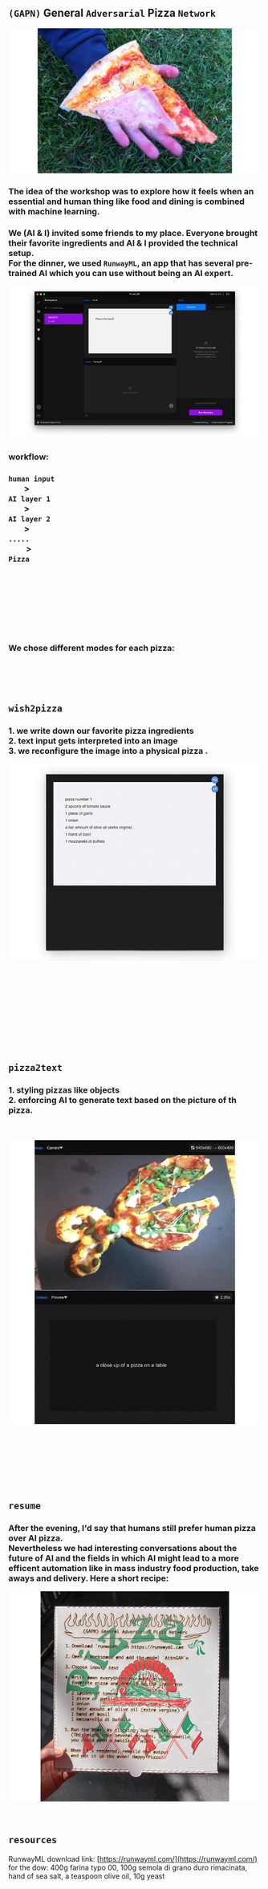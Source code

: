## `(GAPN)` General `Adversarial` Pizza `Network`   

![a](img/1_pizza-is-god.jpg)

### The idea of the workshop was to explore how it feels when an essential and human thing like food and dining is combined with machine learning.
### We (AI & I) invited some friends to my place. Everyone brought their favorite ingredients and AI & I provided the technical setup. <br>For the dinner, we used `RunwayML`, an app that has several pre-trained AI which you can use without being an AI expert. 

![a](img/2_runway-2.png)   
   
   
### workflow:   
### `human input`<br>&nbsp;&nbsp;&nbsp;&nbsp;&nbsp;&nbsp;&nbsp;&nbsp;> <br>`AI layer 1`<br>&nbsp;&nbsp;&nbsp;&nbsp;&nbsp;&nbsp;&nbsp;&nbsp;><br>`AI layer 2`<br>&nbsp;&nbsp;&nbsp;&nbsp;&nbsp;&nbsp;&nbsp;&nbsp;> <br>`.....`<br> &nbsp;&nbsp;&nbsp;&nbsp;&nbsp;&nbsp;&nbsp;&nbsp; > <br>`Pizza`   
   
<br><br><br><br><br><br><br>

### We chose different modes for each pizza:   
<br><br><br>
## `wish2pizza`   
### 1. we write down our favorite pizza ingredients <br> 2. text input gets interpreted into an image <br> 3. we reconfigure the image into a physical pizza .
![a](img/txt2pizza2.gif)   

<br><br><br><br><br><br><br><br><br> 

## `pizza2text`   
### 1. styling pizzas like objects <br> 2. enforcing AI to generate text based on the picture of th pizza.   
<br><br>
![a](img/pizza2txt-2.gif)   
<br><br><br><br>

<br><br>
## `resume`   
### After the evening, I'd say that humans still prefer human pizza over AI pizza. <br> Nevertheless we had interesting conversations about the future of AI and the fields in which AI might lead to a more efficent automation like in mass industry food production, take aways and delivery. Here a short recipe:

![a](img/4_karton.jpg)

<br>

## `resources`   
RunwayML download link: [https://runwayml.com/](https://runwayml.com/)      
for the dow: 400g farina typo 00, 100g semola di grano duro rimacinata, hand of sea salt, a teaspoon olive oil, 10g yeast


